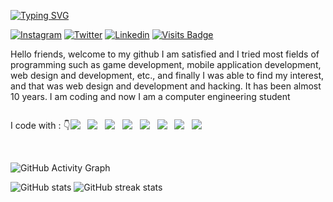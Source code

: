 [![Typing SVG](https://readme-typing-svg.herokuapp.com?font=Fredoka+One&color=%23000000&size=36&vCenter=true&multiline=true&height=60&lines=Hi+I%2Cm+Reza+Shakeri)](https://git.io/typing-svg) 

<div align="left">

[![Instagram](https://img.shields.io/badge/rzashakeri-%23E4405F.svg?style=for-the-badge&logo=Instagram&logoColor=white)](https://www.instagram.com/rzashakeri/)
[![Twitter](https://img.shields.io/badge/rzashakeri-%231DA1F2.svg?style=for-the-badge&logo=Twitter&logoColor=white)](https://www.twitter.com/rzashakeri/)
[![Linkedin](https://img.shields.io/badge/rzashakeri-%231DA1F2.svg?style=for-the-badge&logo=Linkedin&logoColor=white)](https://www.linkedin.com/in/rzashakeri//)
[![Visits Badge](https://badges.pufler.dev/visits/rzashakeri/rzashakeri?style=for-the-badge&logo=appveyor)](https://www.instagram.com/rzashakeri/)
 
</div>  
 
Hello friends, welcome to my github
I am satisfied and I tried most fields of programming such as game development, mobile application development, web design and development, etc., and finally I was able to find my interest, and that was web design and development and hacking. It has been almost 10 years. I am coding and now I am a computer engineering student
<div style="display:flex; align-item:center;">
<p align="left">
I code with :  👇

<img src="https://img.shields.io/badge/Python-3776AB?style=for-the-badge&logo=python&logoColor=white"/> &nbsp;   <img src="https://img.shields.io/badge/JavaScript-F7DF1E?style=for-the-badge&logo=javascript&logoColor=black"/> &nbsp;  <img src="https://img.shields.io/badge/C%2B%2B-00599C?style=for-the-badge&logo=c%2B%2B&logoColor=white"/> &nbsp; <img src="https://img.shields.io/badge/C%23-239120?style=for-the-badge&logo=c-sharp&logoColor=white"/>  &nbsp; <img src="https://img.shields.io/badge/Django-092E20?style=for-the-badge&logo=django&logoColor=white"/>  &nbsp;  <img src="https://img.shields.io/badge/.NET-5C2D91?style=for-the-badge&logo=.net&logoColor=white"/> &nbsp;  <img src="https://img.shields.io/badge/HTML-239120?style=for-the-badge&logo=html5&logoColor=white"/> &nbsp;    <img src="https://img.shields.io/badge/CSS-239120?&style=for-the-badge&logo=css3&logoColor=white"/>
</p>
</div>
&nbsp;
&nbsp;

![GitHub Activity Graph](https://activity-graph.herokuapp.com/graph?username=rzashakeri)  


 
![GitHub stats](https://github-readme-stats.vercel.app/api?username=rzashakeri&show_icons=true) ![GitHub streak stats](https://github-readme-streak-stats.herokuapp.com/?user=rzashakeri)  

